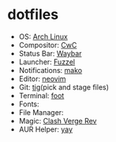 # dotfiles

- OS: [Arch Linux](https://archlinux.org/)
- Compositor: [CwC](https://github.com/Cudiph/cwcwm/)
- Status Bar: [Waybar](https://github.com/Alexays/Waybar/)
- Launcher: [Fuzzel](https://codeberg.org/dnkl/fuzzel/)
- Notifications: [mako](https://github.com/emersion/mako/)
- Editor: [neovim](https://neovim.io/)
- Git: [tig](https://github.com/jonas/tig/)(pick and stage files)
- Terminal: [foot](https://codeberg.org/dnkl/foot/)
- Fonts:
- File Manager:
- Magic: [Clash Verge Rev](https://github.com/clash-verge-rev/clash-verge-rev/)
- AUR Helper: [yay]()

